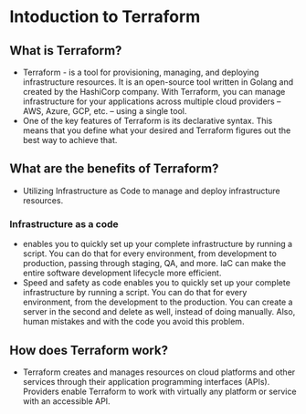 # Intoduction to Terraform
## What is Terraform?
- Terraform - is a tool for provisioning, managing, and deploying infrastructure resources. It is an open-source tool written in Golang and created by the HashiCorp company. With Terraform, you can manage infrastructure for your applications across multiple cloud providers – AWS, Azure, GCP, etc. – using a single tool.
- One of the key features of Terraform is its declarative syntax. This means that you define what your desired and Terraform figures out the best way to achieve that. 
## What are the benefits of Terraform?
- Utilizing Infrastructure as Code to manage and deploy infrastructure resources.

### Infrastructure as a code
- enables you to quickly set up your complete infrastructure by running a script. You can do that for every environment, from development to production, passing through staging, QA, and more. IaC can make the entire software development lifecycle more efficient.
- Speed and safety as code enables you to quickly set up your complete infrastructure by running a script. You can do that for every environment, from the development to the production. You can create a server in the second and delete as well, instead of doing manually. Also, human mistakes and with the code you avoid this problem.
## How does Terraform work?
- Terraform creates and manages resources on cloud platforms and other services through their application programming interfaces (APIs). Providers enable Terraform to work with virtually any platform or service with an accessible API.


